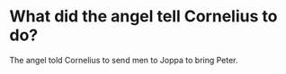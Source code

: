 # What did the angel tell Cornelius to do?

The angel told Cornelius to send men to Joppa to bring Peter.
